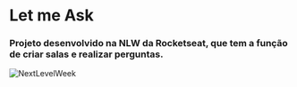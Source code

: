 # Let me Ask 
### Projeto desenvolvido na NLW da Rocketseat, que tem a função de criar salas e realizar perguntas.

<img alt="NextLevelWeek" title="#NextLevelWeek" src="./assets/" />
